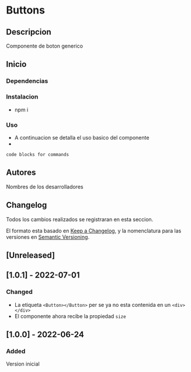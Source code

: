 # Buttons

## Descripcion

Componente de boton generico

## Inicio

### Dependencias

### Instalacion

- npm i

### Uso

- A continuacion se detalla el uso basico del componente
-

```
code blocks for commands
```

## Autores

Nombres de los desarrolladores

## Changelog

Todos los cambios realizados se registraran en esta seccion.

El formato esta basado en [Keep a Changelog](https://keepachangelog.com/en/1.0.0/),
y la nomenclatura para las versiones en [Semantic Versioning](https://semver.org/spec/v2.0.0.html).

## [Unreleased]

## [1.0.1] - 2022-07-01

### Changed

- La etiqueta `<Button></Button>` per se ya no esta contenida en un `<div></div>`
- El componente ahora recibe la propiedad `size`

## [1.0.0] - 2022-06-24

### Added

Version inicial
